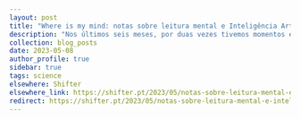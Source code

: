 ```yaml
---
layout: post
title: "Where is my mind: notas sobre leitura mental e Inteligência Artificial"
description: "Nos últimos seis meses, por duas vezes tivemos momentos em que os cabeçalhos das notícias anunciavam algo sobremaneira fascinante: a Inteligência Artificial tornou-se capaz de ler a mente humana. Contudo, há uma distância entre os cabeçalhos e a realidade."
collection: blog_posts
date: 2023-05-08
author_profile: true
sidebar: true
tags: science
elsewhere: Shifter
elsewhere_link: https://shifter.pt/2023/05/notas-sobre-leitura-mental-e-inteligencia-artificial/
redirect: https://shifter.pt/2023/05/notas-sobre-leitura-mental-e-inteligencia-artificial/
---
```

